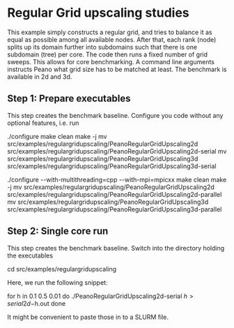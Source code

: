 # Regular Grid upscaling studies # 

This example simply constructs a regular grid, and tries to balance it as equal
as possible among all available nodes. After that, each rank (node) splits up 
its domain further into subdomains such that there is one subdomain (tree) per 
core. The code then runs a fixed number of grid sweeps. This allows for core
benchmarking. A command line arguments instructs Peano what grid size has to be
matched at least. The benchmark is available in 2d and 3d.

## Step 1: Prepare executables ##

This step creates the benchmark baseline. Configure you code without any optional
features, i.e. run 

./configure
make clean
make -j
mv src/examples/regulargridupscaling/PeanoRegularGridUpscaling2d src/examples/regulargridupscaling/PeanoRegularGridUpscaling2d-serial
mv src/examples/regulargridupscaling/PeanoRegularGridUpscaling3d src/examples/regulargridupscaling/PeanoRegularGridUpscaling3d-serial

./configure --with-multithreading=cpp --with-mpi=mpicxx
make clean
make -j
mv src/examples/regulargridupscaling/PeanoRegularGridUpscaling2d src/examples/regulargridupscaling/PeanoRegularGridUpscaling2d-parallel
mv src/examples/regulargridupscaling/PeanoRegularGridUpscaling3d src/examples/regulargridupscaling/PeanoRegularGridUpscaling3d-parallel


## Step 2: Single core run ##

This step creates the benchmark baseline. Switch into the directory holding the executables

cd src/examples/regulargridupscaling

Here, we run the following snippet:


for h in 0.1 0.5 0.01
do
  ./PeanoRegularGridUpscaling2d-serial $h > serial2d-$h.out
done


It might be convenient to paste those in to a SLURM file. 

  


